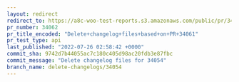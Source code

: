 ```yaml
---
layout: redirect
redirect_to: https://a8c-woo-test-reports.s3.amazonaws.com/public/pr/34062/api/index.html
pr_number: 34062
pr_title_encoded: "Delete+changelog+files+based+on+PR+34061"
pr_test_type: api
last_published: "2022-07-26 02:58:42 +0000"
commit_sha: 9742d7b44055ac7c180c405d98ac20fdb3e87fbc
commit_message: "Delete changelog files for 34054"
branch_name: delete-changelogs/34054
---
```


